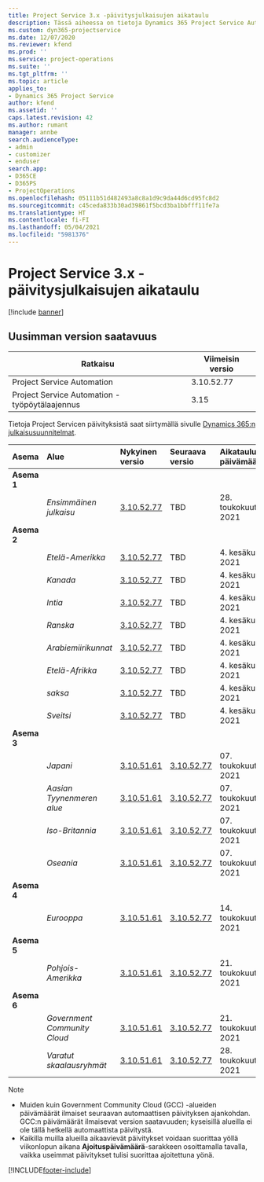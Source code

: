 ```yaml
---
title: Project Service 3.x -päivitysjulkaisujen aikataulu
description: Tässä aiheessa on tietoja Dynamics 365 Project Service Automationin käytettävissä olevista ja tulevista versioista.
ms.custom: dyn365-projectservice
ms.date: 12/07/2020
ms.reviewer: kfend
ms.prod: ''
ms.service: project-operations
ms.suite: ''
ms.tgt_pltfrm: ''
ms.topic: article
applies_to:
- Dynamics 365 Project Service
author: kfend
ms.assetid: ''
caps.latest.revision: 42
ms.author: rumant
manager: annbe
search.audienceType:
- admin
- customizer
- enduser
search.app:
- D365CE
- D365PS
- ProjectOperations
ms.openlocfilehash: 05111b51d482493a8c8a1d9c9da44d6cd95fc8d2
ms.sourcegitcommit: c45ceda833b30ad39861f5bcd3ba1bbfff11fe7a
ms.translationtype: HT
ms.contentlocale: fi-FI
ms.lasthandoff: 05/04/2021
ms.locfileid: "5981376"
---
```

# <a name="update-release-schedule-for-project-service-3x"></a>Project Service 3.x -päivitysjulkaisujen aikataulu

[!include [banner](../includes/psa-now-project-operations.md)]

## <a name="latest-version-availability"></a>Uusimman version saatavuus

| Ratkaisu  | Viimeisin versio |
|-------|----|
| Project Service Automation    | 3.10.52.77 |
| Project Service Automation -työpöytälaajennus                | 3.15          |

Tietoja Project Servicen päivityksistä saat siirtymällä sivulle [Dynamics 365:n julkaisusuunnitelmat](/dynamics365/release-plans/). 

| Asema  | Alue | Nykyinen versio | Seuraava versio |  Aikataulutettu päivämäärä
| :---   | :---   | :---   | :---   |:---   |         
|<strong>Asema 1</strong> | |  |  | |
| | <i>Ensimmäinen julkaisu</i> | [3.10.52.77](whats-new-ur-31.md) | TBD | 28. toukokuuta 2021
|<strong>Asema 2</strong> | |  |  | |
| | <i>Etelä-Amerikka</i> | [3.10.52.77](whats-new-ur-31.md) | TBD | 4. kesäkuuta 2021
| | <i>Kanada</i> | [3.10.52.77](whats-new-ur-31.md) | TBD | 4. kesäkuuta 2021
| | <i>Intia</i> | [3.10.52.77](whats-new-ur-31.md) | TBD | 4. kesäkuuta 2021
| | <i>Ranska</i> | [3.10.52.77](whats-new-ur-31.md) | TBD | 4. kesäkuuta 2021
| | <i>Arabiemiirikunnat</i> | [3.10.52.77](whats-new-ur-31.md) | TBD | 4. kesäkuuta 2021
| | <i>Etelä-Afrikka</i> | [3.10.52.77](whats-new-ur-31.md) | TBD | 4. kesäkuuta 2021
| | <i>saksa</i> | [3.10.52.77](whats-new-ur-31.md) | TBD | 4. kesäkuuta 2021
| | <i>Sveitsi</i> | [3.10.52.77](whats-new-ur-31.md) | TBD | 4. kesäkuuta 2021
|<strong>Asema 3</strong> | |  |  | |
| | <i>Japani</i> | [3.10.51.61](whats-new-ur-30.md) | [3.10.52.77](whats-new-ur-31.md) | 07. toukokuuta 2021
| | <i>Aasian Tyynenmeren alue</i> | [3.10.51.61](whats-new-ur-30.md) | [3.10.52.77](whats-new-ur-31.md) | 07. toukokuuta 2021
| | <i>Iso-Britannia</i> | [3.10.51.61](whats-new-ur-30.md) | [3.10.52.77](whats-new-ur-31.md) | 07. toukokuuta 2021
| | <i>Oseania</i> | [3.10.51.61](whats-new-ur-30.md) | [3.10.52.77](whats-new-ur-31.md) | 07. toukokuuta 2021
|<strong>Asema 4</strong> | |  |  | |
| | <i>Eurooppa</i> | [3.10.51.61](whats-new-ur-30.md) | [3.10.52.77](whats-new-ur-31.md) | 14. toukokuuta 2021
|<strong>Asema 5</strong> | |  |  | |
| | <i>Pohjois-Amerikka</i> | [3.10.51.61](whats-new-ur-30.md) | [3.10.52.77](whats-new-ur-31.md) | 21. toukokuuta 2021
|<strong>Asema 6</strong> | |  |  | |
| | <i>Government Community Cloud</i> | [3.10.51.61](whats-new-ur-30.md) | [3.10.52.77](whats-new-ur-31.md) | 21. toukokuuta 2021
| | <i>Varatut skaalausryhmät</i> | [3.10.51.61](whats-new-ur-30.md) | [3.10.52.77](whats-new-ur-31.md) | 28. toukokuuta 2021

>[!Note]
> - Muiden kuin Government Community Cloud (GCC) -alueiden päivämäärät ilmaiset seuraavan automaattisen päivityksen ajankohdan. GCC:n päivämäärät ilmaisevat version saatavuuden; kyseisillä alueilla ei ole tällä hetkellä automaattista päivitystä.
> - Kaikilla muilla alueilla aikaavievät päivitykset voidaan suorittaa yöllä viikonlopun aikana **Ajoituspäivämäärä**-sarakkeen osoittamalla tavalla, vaikka useimmat päivitykset tulisi suorittaa ajoitettuna yönä.


[!INCLUDE[footer-include](../includes/footer-banner.md)]
